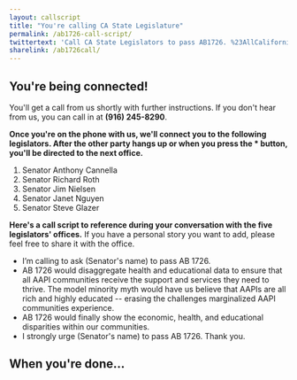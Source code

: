 ```yaml
---
layout: callscript
title: "You're calling CA State Legislature"
permalink: /ab1726-call-script/
twittertext: 'Call CA State Legislators to pass AB1726. %23AllCaliforniansCount'
sharelink: /ab1726call/
---
```

## You're being connected!

You'll get a call from us shortly with further instructions. If you don't hear from us, you can call in at <strong>(916) 245-8290</strong>.

<strong> Once you're on the phone with us, we'll connect you to the following legislators. After the other party hangs up or when you press the * button, you'll be directed to the next office. </strong>

<ol>
<li>Senator Anthony Cannella </li>
<li>Senator Richard Roth</li>
<li>Senator Jim Nielsen</li>
<li>Senator Janet Nguyen</li>
<li>Senator Steve Glazer</li>
</ol>

__Here's a call script to reference during your conversation with the five legislators' offices.__ If you have a personal story you want to add, please feel free to share it with the office.

<div class="featurebox">
<ul class="script">
<li> I’m calling to ask (Senator's name) to pass AB 1726.</li>
<li> AB 1726 would disaggregate health and educational data to ensure that all AAPI communities receive the support and services they need to thrive. The model minority myth would have us believe that AAPIs are all rich and highly educated -- erasing the challenges marginalized AAPI communities experience.</li>
<li>AB 1726 would finally show the economic, health, and educational disparities within our communities.</li>
<li> I strongly urge (Senator's name) to pass AB 1726. Thank you.</li></ul></div>

## When you're done...